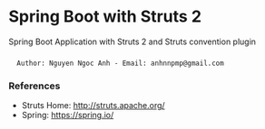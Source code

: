 Spring Boot with Struts 2
=========================
Spring Boot Application with Struts 2 and Struts convention plugin

### 
      Author: Nguyen Ngoc Anh - Email: anhnnpmp@gmail.com

### References

* Struts Home: http://struts.apache.org/
* Spring: https://spring.io/

